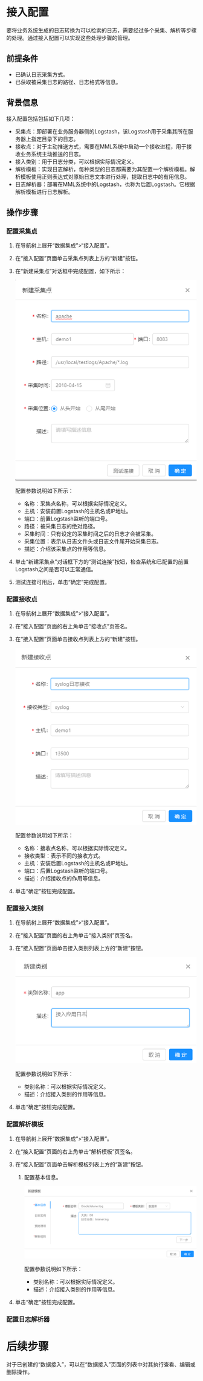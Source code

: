 # 接入配置

要将业务系统生成的日志转换为可以检索的日志，需要经过多个采集、解析等步骤的处理。通过接入配置可以实现这些处理步骤的管理。

## 前提条件

* 已确认日志采集方式。
* 已获取被采集日志的路径、日志格式等信息。

## 背景信息

接入配置包括包括如下几项：

* 采集点：即部署在业务服务器侧的Logstash，该Logstash用于采集其所在服务器上指定目录下的日志。
* 接收点：对于主动推送方式，需要在MML系统中启动一个接收进程，用于接收业务系统主动推送的日志。
* 接入类别：用于日志分类，可以根据实际情况定义。
* 解析模板：实现日志解析，每种类型的日志都需要为其配置一个解析模板。解析模板使用正则表达式对原始日志文本进行处理，提取日志中的有用信息。
* 日志解析器：部署在MML系统中的Logstash，也称为后置Logstash。它根据解析模板进行日志解析。

## 操作步骤

### 配置采集点

1. 在导航树上展开“数据集成”>“接入配置”。

2. 在“接入配置”页面单击采集点列表上方的“新建”按钮。

3. 在“新建采集点”对话框中完成配置，如下所示：

   ![](../fig/2_03.png)
   
   配置参数说明如下所示：
   * 名称：采集点名称，可以根据实际情况定义。
   * 主机：安装前置Logstash的主机名或IP地址。
   * 端口：前置Logstash监听的端口号。
   * 路径：被采集日志的绝对路径。
   * 采集时间：只有设定的采集时间之后的日志才会被采集。
   * 采集位置：表示从日志文件头或日志文件尾开始采集日志。
   * 描述：介绍该采集点的作用等信息。
   
4. 单击“新建采集点”对话框下方的“测试连接”按钮，检查系统和已配置的前置Logstash之间是否可以正常通信。
   
5. 测试连接可用后，单击“确定”完成配置。

### 配置接收点

1. 在导航树上展开“数据集成”>“接入配置”。

2. 在“接入配置”页面的右上角单击“接收点”页签名。

3. 在“接入配置”页面单击接收点列表上方的“新建”按钮。

   ![](../fig/2_04.png)

   配置参数说明如下所示：
   * 名称：接收点名称，可以根据实际情况定义。
   * 接收类型：表示不同的接收方式。
   * 主机：安装后置Logstash的主机名或IP地址。
   * 端口：后置Logstash监听的端口号。
   * 描述：介绍接收点的作用等信息。

4. 单击“确定”按钮完成配置。

### 配置接入类别

1. 在导航树上展开“数据集成”>“接入配置”。

2. 在“接入配置”页面的右上角单击“接入类别”页签名。

3. 在“接入配置”页面单击接入类别列表上方的“新建”按钮。
   
   ![](../fig/2_05.png)

   配置参数说明如下所示：
   * 类别名称：可以根据实际情况定义。
   * 描述：介绍接入类别的作用等信息。

4. 单击“确定”按钮完成配置。

### 配置解析模板

1. 在导航树上展开“数据集成”>“接入配置”。

2. 在“接入配置”页面的右上角单击“解析模板”页签名。

3. 在“接入配置”页面单击解析模板列表上方的“新建”按钮。
   
   1. 配置基本信息。
   
      ![](../fig/2_06.png)

      配置参数说明如下所示：
      * 类别名称：可以根据实际情况定义。
      * 描述：介绍接入类别的作用等信息。

4. 单击“确定”按钮完成配置。


 
### 配置日志解析器 



# 后续步骤
对于已创建的“数据接入”，可以在“数据接入”页面的列表中对其执行查看、编辑或删除操作。

